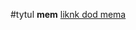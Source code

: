 #tytul 
**mem** [liknk dod mema](https://www.google.pl/url?sa=i&source=images&cd=&ved=2ahUKEwiMmquiyNHgAhXM66YKHU3IBh8QjRx6BAgBEAU&url=https%3A%2F%2Fpikio.pl%2Fmemy-janusz-nosacz%2F&psig=AOvVaw1umjokPOcyIY7DMNG3EH9L&ust=1551001303498154)
